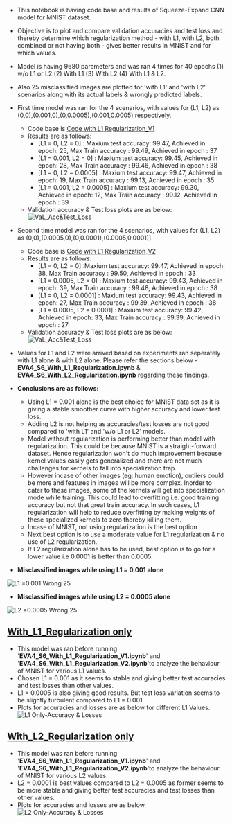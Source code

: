 - This notebook is having code base and results of Squeeze-Expand CNN model for MNIST dataset.
- Objective is to plot and compare validation accuracies and test loss and thereby determine which regularization method - with L1, with L2, both combined or not having both - gives better results in MNIST and for which values.
- Model is having 9680 parameters and was ran 4 times for 40 epochs (1) w/o L1 or L2 (2) With L1 (3) With L2 (4) With L1 & L2.
- Also 25 misclassified images are plotted for 'with L1' and 'with L2' scenarios along with its actual labels & wrongly predicted labels.
- First time model was ran for the 4 scenarios, with values for (L1, L2) as (0,0),(0.001,0),(0,0.0005),(0.001,0.0005) respectively.
  - Code base is [Code with L1 Regularization_V1](EVA4_S6_Regularization_V1.ipynb)
  - Results are as follows:
      - [L1 = 0, L2 = 0] : Maxium test accuracy: 99.47, Achieved in epoch: 25, Max Train accuracy : 99.49, Achieved in epoch : 37
      - [L1 = 0.001, L2 = 0] : Maxium test accuracy: 99.45, Achieved in epoch: 28, Max Train accuracy : 99.46, Achieved in epoch : 38
      - [L1 = 0, L2 = 0.0005] : Maxium test accuracy: 99.47, Achieved in epoch: 19, Max Train accuracy : 99.13, Achieved in epoch : 35
      - [L1 = 0.001, L2 = 0.0005] : Maxium test accuracy: 99.30, Achieved in epoch: 12, Max Train accuracy : 99.12, Achieved in epoch : 39
  - Validation accuracy & Test loss plots are as below:
  ![VaL_Acc&Test_Loss](https://github.com/anilbhatt1/Deep_Learning_EVA4_Phase1/blob/master/S6-L1_L2Regularization/Val_Test%20Accuracies.png)
- Second time model was ran for the 4 scenarios, with values for (L1, L2) as (0,0),(0.0005,0),(0,0.0001),(0.0005,0.0001)].
  - Code base is [Code with L1 Regularization_V2](EVA4_S6_Regularization_V2.ipynb)
  - Results are as follows:
      - [L1 = 0, L2 = 0] :Maxium test accuracy: 99.47, Achieved in epoch: 38, Max Train accuracy : 99.50, Achieved in epoch : 33
      - [L1 = 0.0005, L2 = 0] : Maxium test accuracy: 99.43, Achieved in epoch: 39, Max Train accuracy : 99.48, Achieved in epoch : 38
      - [L1 = 0, L2 = 0.0001] : Maxium test accuracy: 99.43, Achieved in epoch: 27, Max Train accuracy : 99.39, Achieved in epoch : 38
      - [L1 = 0.0005, L2 = 0.0001] : Maxium test accuracy: 99.42, Achieved in epoch: 33, Max Train accuracy : 99.39, Achieved in epoch : 27
  - Validation accuracy & Test loss plots are as below:
  ![VaL_Acc&Test_Loss](https://github.com/anilbhatt1/Deep_Learning_EVA4_Phase1/blob/master/S6-L1_L2Regularization/Val_Test%20Accuracies_Final%20L1_L2%20Model_V2.png)
- Values for L1 and L2 were arrived based on experiments ran seperately with L1 alone & with L2 alone. Please refer the sections below - **EVA4_S6_With_L1_Regularization.ipynb** & **EVA4_S6_With_L2_Regularization.ipynb** regarding these findings.
- **Conclusions are as follows:**
  - Using L1 = 0.001 alone is the best choice for MNIST data set as it is giving a stable smoother curve with higher accuracy and lower test loss.
  - Adding L2 is not helping as accuracies/test losses are not good compared to 'with L1' and 'w/o L1 or L2' models.
  - Model without regularization is performing better than model with regularization. This could be because MNIST is a straight-forward dataset. Hence regularization won't do much improvement because kernel values easily gets generalized and there are not much challenges for kernels to fall into specialization trap. 
  - However incase of other images (eg: human emotion), outliers could be more and features in images will be more complex. Inorder to cater to these images, some of the kernels will get into specialization mode while training. This could lead to overfitting i.e. good training accuracy but not that great train accuracy. In such cases, L1 regularization will help to reduce overfitting by making weights of these specialized kernels to zero thereby killing them.
  - Incase of MNIST, not using regularization is the best option
  - Next best option is to use a moderate value for L1 regularization & no use of L2 regularization.
  - If L2 regularization alone has to be used, best option is to go for a lower value i.e 0.0001 is better than 0.0005.
  
 - **Misclassified images while using L1 = 0.001 alone**

![L1 =0.001 Wrong 25](https://github.com/anilbhatt1/Deep_Learning_EVA4_Phase1/blob/master/S6-L1_L2Regularization/25%20Misclassied%20Images_With%20L1%3D0.001.png)

 - **Misclassified images while using L2 = 0.0005 alone**
 
 ![L2 =0.0005 Wrong 25](https://github.com/anilbhatt1/Deep_Learning_EVA4_Phase1/blob/master/S6-L1_L2Regularization/25%20Misclassied%20Images_With%20L2%3D0.0005.png)
 
[With_L1_Regularization only](EVA4_S6_With_L1_Regularization.ipynb)
------------------------------------
- This model was ran before running '**EVA4_S6_With_L1_Regularization_V1.ipynb**' and '**EVA4_S6_With_L1_Regularization_V2.ipynb**'to analyze the behaviour of MNIST for various L1 values.
- Chosen L1 = 0.001 as it seems to stable and giving better test accuracies and test losses than other values.
- L1 = 0.0005 is also giving good results. But test loss variation seems to be slightly turbulent compared to L1 = 0.001
- Plots for accuracies and losses are as below for different L1 Values.
![L1 Only-Accuracy & Losses](https://github.com/anilbhatt1/Deep_Learning_EVA4_Phase1/blob/master/S6-L1_L2Regularization/Val%20Accuracy_Losses%20for%20diff%20L1%20values.png)

[With_L2_Regularization only](EVA4_S6_With_L2_Regularization.ipynb)
------------------------------------
- This model was ran before running '**EVA4_S6_With_L1_Regularization_V1.ipynb**' and '**EVA4_S6_With_L1_Regularization_V2.ipynb**'to analyze the behaviour of MNIST for various L2 values.
- L2 = 0.0001 is best values compared to L2 = 0.0005 as former seems to be more stable and giving better test accuracies and test losses than other values.
- Plots for accuracies and losses are as below.
![L2 Only-Accuracy & Losses](https://github.com/anilbhatt1/Deep_Learning_EVA4_Phase1/blob/master/S6-L1_L2Regularization/Val%20Accuracy_Losses%20for%20diff%20L2%20values.png)
